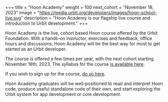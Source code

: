 +++
title = "Hoon Academy"
weight = 100
next_cohort = "November 18, 2023"
image = "https://media.urbit.org/developers/images/hoon-school-live.svg"
description = "Hoon Academy is our flagship live course and introduction to Urbit development."
+++

Hoon Academy is the live, cohort based Hoon course offered by the Urbit Foundation. With a hands-on instructor, exercises and feedback, office hours and discussions, Hoon Academy will be the best way for most to get started as an Urbit developer.

The course is offered a few times per year, with the next cohort starting November 18th, 2023. The syllabus for the course [is available here](https://docs.google.com/document/d/1LQL4B59B0uK75KFSErb-BFJ8pbhVxyoyA1tRiv4RBlc/edit?usp=sharing).

If you wish to sign up for the course, [do so here](https://airtable.com/appr051v1PWk2x1QF/shrqzaLRLzDsHDnCX).

Hoon Academy graduates will be well-positioned to read and
interpret Hoon code, produce useful standalone code of their own, and start exploring the Urbit system for app development or core development.